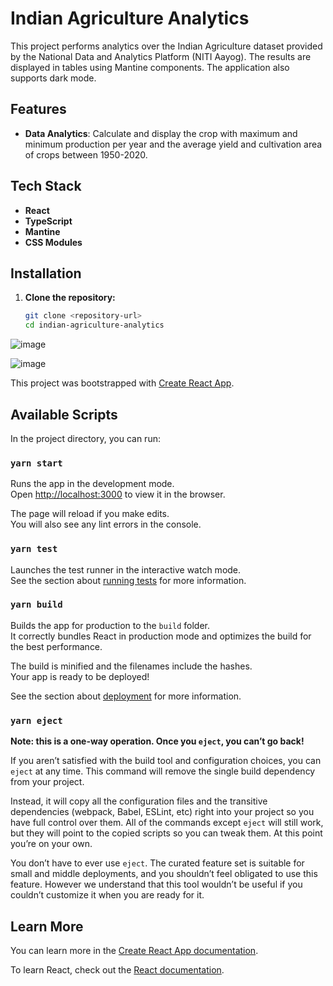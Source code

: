 # Indian Agriculture Analytics

This project performs analytics over the Indian Agriculture dataset provided by the National Data and Analytics Platform (NITI Aayog). The results are displayed in tables using Mantine components. The application also supports dark mode.

## Features

- **Data Analytics**: Calculate and display the crop with maximum and minimum production per year and the average yield and cultivation area of crops between 1950-2020.

## Tech Stack

- **React**
- **TypeScript**
- **Mantine**
- **CSS Modules**

## Installation

1. **Clone the repository:**
   ```bash
   git clone <repository-url>
   cd indian-agriculture-analytics

![image](https://github.com/Uriyo/tables/assets/87664057/7fdb8e3c-2b7d-4ac0-a09a-d4d95c067ace)


![image](https://github.com/Uriyo/tables/assets/87664057/41f1e803-5545-4f64-b8b1-2e926643d571)


This project was bootstrapped with [Create React App](https://github.com/facebook/create-react-app).

## Available Scripts

In the project directory, you can run:

### `yarn start`

Runs the app in the development mode.\
Open [http://localhost:3000](http://localhost:3000) to view it in the browser.

The page will reload if you make edits.\
You will also see any lint errors in the console.

### `yarn test`

Launches the test runner in the interactive watch mode.\
See the section about [running tests](https://facebook.github.io/create-react-app/docs/running-tests) for more information.

### `yarn build`

Builds the app for production to the `build` folder.\
It correctly bundles React in production mode and optimizes the build for the best performance.

The build is minified and the filenames include the hashes.\
Your app is ready to be deployed!

See the section about [deployment](https://facebook.github.io/create-react-app/docs/deployment) for more information.

### `yarn eject`

**Note: this is a one-way operation. Once you `eject`, you can’t go back!**

If you aren’t satisfied with the build tool and configuration choices, you can `eject` at any time. This command will remove the single build dependency from your project.

Instead, it will copy all the configuration files and the transitive dependencies (webpack, Babel, ESLint, etc) right into your project so you have full control over them. All of the commands except `eject` will still work, but they will point to the copied scripts so you can tweak them. At this point you’re on your own.

You don’t have to ever use `eject`. The curated feature set is suitable for small and middle deployments, and you shouldn’t feel obligated to use this feature. However we understand that this tool wouldn’t be useful if you couldn’t customize it when you are ready for it.

## Learn More

You can learn more in the [Create React App documentation](https://facebook.github.io/create-react-app/docs/getting-started).

To learn React, check out the [React documentation](https://reactjs.org/).
